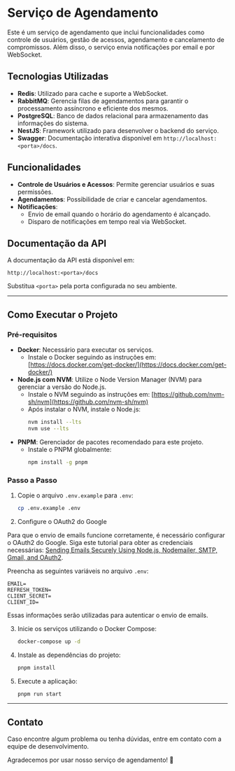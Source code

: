 # Serviço de Agendamento

Este é um serviço de agendamento que inclui funcionalidades como controle de usuários, gestão de acessos, agendamento e cancelamento de compromissos. Além disso, o serviço envia notificações por email e por WebSocket.

## Tecnologias Utilizadas

- **Redis**: Utilizado para cache e suporte a WebSocket.
- **RabbitMQ**: Gerencia filas de agendamentos para garantir o processamento assíncrono e eficiente dos mesmos.
- **PostgreSQL**: Banco de dados relacional para armazenamento das informações do sistema.
- **NestJS**: Framework utilizado para desenvolver o backend do serviço.
- **Swagger**: Documentação interativa disponível em `http://localhost:<porta>/docs`.

## Funcionalidades

- **Controle de Usuários e Acessos**: Permite gerenciar usuários e suas permissões.
- **Agendamentos**: Possibilidade de criar e cancelar agendamentos.
- **Notificações**:
  - Envio de email quando o horário do agendamento é alcançado.
  - Disparo de notificações em tempo real via WebSocket.

## Documentação da API

A documentação da API está disponível em:

```
http://localhost:<porta>/docs
```

Substitua `<porta>` pela porta configurada no seu ambiente.

---

## Como Executar o Projeto

### Pré-requisitos

- **Docker**: Necessário para executar os serviços.
  - Instale o Docker seguindo as instruções em: [https://docs.docker.com/get-docker/](https://docs.docker.com/get-docker/)
- **Node.js com NVM**: Utilize o Node Version Manager (NVM) para gerenciar a versão do Node.js.
  - Instale o NVM seguindo as instruções em: [https://github.com/nvm-sh/nvm](https://github.com/nvm-sh/nvm)
  - Após instalar o NVM, instale o Node.js:
    ```bash
    nvm install --lts
    nvm use --lts
    ```
- **PNPM**: Gerenciador de pacotes recomendado para este projeto.
  - Instale o PNPM globalmente:
    ```bash
    npm install -g pnpm
    ```

### Passo a Passo

1. Copie o arquivo `.env.example` para `.env`:

   ```bash
   cp .env.example .env
   ```

2. Configure o OAuth2 do Google

Para que o envio de emails funcione corretamente, é necessário configurar o OAuth2 do Google. Siga este tutorial para obter as credenciais necessárias: [Sending Emails Securely Using Node.js, Nodemailer, SMTP, Gmail, and OAuth2](https://dev.to/chandrapantachhetri/sending-emails-securely-using-node-js-nodemailer-smtp-gmail-and-oauth2-g3a).

Preencha as seguintes variáveis no arquivo `.env`:

```env
EMAIL=
REFRESH_TOKEN=
CLIENT_SECRET=
CLIENT_ID=
```

Essas informações serão utilizadas para autenticar o envio de emails.

3. Inicie os serviços utilizando o Docker Compose:

   ```bash
   docker-compose up -d
   ```

4. Instale as dependências do projeto:

   ```bash
   pnpm install
   ```

5. Execute a aplicação:
   ```bash
   pnpm run start
   ```

---

## Contato

Caso encontre algum problema ou tenha dúvidas, entre em contato com a equipe de desenvolvimento.

Agradecemos por usar nosso serviço de agendamento! 🚀
